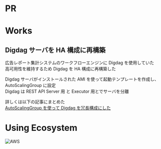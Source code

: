 # PR

# Works

## Digdag サーバを HA 構成に再構築

広告レポート集計システムのワークフローエンジンに Digdag を使用していた  
高可用性を維持するため Digdag を HA 構成に再構築した

Digdag サーバがインストールされた AMI を使って起動テンプレートを作成し、AutoScalingGroup に設定  
Digdag は REST API Server 用 と Executor 用とでサーバを分離

詳しくは以下の記事にまとめた  
[AutoScalingGroup を使って Digdag を冗長構成にした](https://qiita.com/kurosame/items/5684825023ef75913a5c)

# Using Ecosystem

![AWS‎](/aws.png 'AWS‎')
